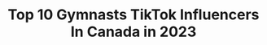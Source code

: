 ---
title: Top 10 Gymnasts TikTok Influencers In Canada in 2023
description: >-
  Find top gymnasts TikTok influencers in Canada in 2023. Most popular hashtags: #gymnastics #fyp #foryou #gymnast.
platform: TikTok
hits: 56
text_top: See the most popular TikTok influencers on inBeat.
text_bottom: inBeat holds 56 TikTok influencers like this in Canada for you to connect with.
profiles:
  - username: "gymnast.9.tutorials"
    fullname: >-
      DM’s don’t work
    bio: >-
      DM me on insta! Gymnastics tutorials Goal: 20k! Pls don’t unfollow😊
    location: "Canada"
    followers: 15000
    engagement: 2612
    commentsToLikes: 0.025520
    id: ckb9kqrnfcwk00j231dujnqzf
    verified: false
    hashtags: "#beautiful, #bars, #doit, #dance"
  - username: "isahadley08"
    fullname: >-
      Isabelle Hadley
    bio: >-
      🤸🏼‍♀️ ex gymnast 🖖🏻 handstand freak Instagram: isahadley
    location: "Canada"
    followers: 1993
    engagement: 1017
    commentsToLikes: 0.027731
    id: ckcurm4ldjrpt0j23j84aaeio
    verified: false
    hashtags: "#foryoupage, #challenge, #gymnastics, #handstand"
  - username: "jel.bel"
    fullname: >-
      Anjelika Reznik
    bio: >-
      ✨ olympic gymnast ✨ follow my instagram: TwinyRez 👇🏼
    location: "Canada"
    followers: 86900
    engagement: 917
    commentsToLikes: 0.026226
    id: ck8z9duwhxoop0j7840g9p41s
    verified: false
    hashtags: "#stretch, #ballerina, #gymnastics, #acrobatics"
  - username: "victoria_desfosses"
    fullname: >-
      victoria desfosses 
    bio: >-
      18 years old Gymnast Level 8 🇨🇦 National biathlete 🎿
    location: "Canada"
    followers: 30000
    engagement: 1403
    commentsToLikes: 0.011528
    id: ck8f7uc6w368k0j78fe3o1sc1
    verified: false
    hashtags: "#dance, #gymnastics, #gymnasts, #foryoupage"
  - username: "how.to.gymnastics.101"
    fullname: >-
      Lydia 
    bio: >-
      Gymnastics tips
    location: "Canada"
    followers: 18500
    engagement: 2371
    commentsToLikes: 0.016301
    id: ckbkut6mypzhi0j23bvmwvo6j
    verified: false
    hashtags: "#gymnast, #foyou, #foryourpage, #loveuall"
  - username: "zoe.hipel25"
    fullname: >-
      zoe.hipel25
    bio: >-
      Oh! Hi there 😁
    location: "Canada"
    followers: 95900
    engagement: 1801
    commentsToLikes: 0.019485
    id: ck9c5ra3pqoet0j780smgsomf
    verified: false
    hashtags: "#trending, #viral, #dance, #gymnast"
  - username: "aleporte"
    fullname: >-
      Alejandro Portela
    bio: >-
      43K on IG! Been traveling non-stop for over 7 years. Smash that☝️𝗳𝗼𝗹𝗹𝗼𝘄
    location: "Canada"
    followers: 3139
    engagement: 653
    commentsToLikes: 0.084134
    id: ck8hphkjazhze0j78slf7i6rc
    verified: false
    hashtags: "#yoga, #foryou, #travel, #foryoupage"
  - username: "izzy42hotmom"
    fullname: >-
      Isabelle O’Brien
    bio: >-
      Empowerment through healthy lifestyle
    location: "Canada"
    followers: 15400
    engagement: 369
    commentsToLikes: 0.053048
    id: ckcpu43wnp1010j23k8qt2ymf
    verified: false
    hashtags: "#summer2020, #mmodels, #body, #love"
  - username: "justintea"
    fullname: >-
      Justin Thompson
    bio: >-
      🏳️‍🌈🤸🏼‍♂️🤙🏻 Ontario, Canada Email : jgthompson03@hotmail.com
    location: "Canada"
    followers: 46800
    engagement: 1071
    commentsToLikes: 0.024123
    id: ckbfijqjcedzf0j2363dag9fd
    verified: false
    hashtags: "#fyp, #cheer, #beam, #backyardvibes"
  - username: "calisthenixpro"
    fullname: >-
      Xavier Cormier
    bio: >-
      Calisthenics Athlete🇨🇦 Founder of Calisthenixpro⚒ Follow me on Insragram🔥👇
    location: "Canada"
    followers: 32000
    engagement: 1052
    commentsToLikes: 0.022839
    id: ckb99im7btrqa0j23m6lztpyc
    verified: false
    hashtags: "#bodyweight, #freestyle, #calisthenia, #gymnastics"
---